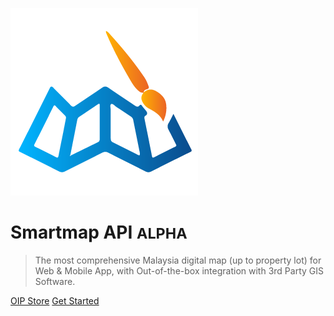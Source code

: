 ![logo](_media/basemap.png)

# Smartmap API <small>ALPHA</small>

> The most comprehensive Malaysia digital map (up to property lot) for Web & Mobile App, with Out-of-the-box integration with 3rd Party GIS Software.

[OIP Store](https://store.oip.tm.com.my/stores/)
[Get Started](/getting-started.md)
